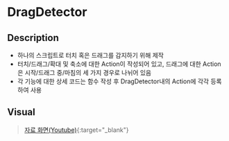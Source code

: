 # DragDetector

## Description
- 하나의 스크립트로 터치 혹은 드래그를 감지하기 위해 제작
- 터치/드래그/확대 및 축소에 대한 Action이 작성되어 있고, 드래그에 대한 Action은 시작/드래그 중/마침의 세 가지 경우로 나뉘어 있음
- 각 기능에 대한 상세 코드는 함수 작성 후 DragDetector내의 Action에 각각 등록하여 사용

## Visual
>[자료 화면(Youtube)](https://youtu.be/558QcmGuRsc){:target="_blank"}